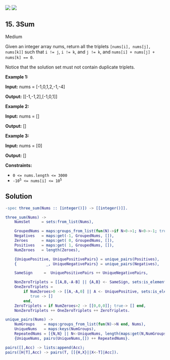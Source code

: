 [![](https://img.shields.io/github/stars/LeetCode-in-Erlang/LeetCode-in-Erlang?label=Stars&style=flat-square)](https://github.com/LeetCode-in-Erlang/LeetCode-in-Erlang)
[![](https://img.shields.io/github/forks/LeetCode-in-Erlang/LeetCode-in-Erlang?label=Fork%20me%20on%20GitHub%20&style=flat-square)](https://github.com/LeetCode-in-Erlang/LeetCode-in-Erlang/fork)

## 15\. 3Sum

Medium

Given an integer array nums, return all the triplets `[nums[i], nums[j], nums[k]]` such that `i != j`, `i != k`, and `j != k`, and `nums[i] + nums[j] + nums[k] == 0`.

Notice that the solution set must not contain duplicate triplets.

**Example 1:**

**Input:** nums = [-1,0,1,2,-1,-4]

**Output:** [[-1,-1,2],[-1,0,1]] 

**Example 2:**

**Input:** nums = []

**Output:** [] 

**Example 3:**

**Input:** nums = [0]

**Output:** [] 

**Constraints:**

*   `0 <= nums.length <= 3000`
*   <code>-10<sup>5</sup> <= nums[i] <= 10<sup>5</sup></code>

## Solution

```erlang
-spec three_sum(Nums :: [integer()]) -> [[integer()]].

three_sum(Nums) ->
    NumsSet     = sets:from_list(Nums),

    GroupedNums = maps:groups_from_list(fun(N)->if N>0->1; N<0->-1; true->0 end end, Nums),
    Negatives   = maps:get(-1, GroupedNums, []),
    Zeroes      = maps:get( 0, GroupedNums, []),
    Positives   = maps:get( 1, GroupedNums, []),
    NumZeroes   = length(Zeroes),

    {UniquePositive, UniquePositivePairs} = unique_pairs(Positives),
    {             _, UniqueNegativePairs} = unique_pairs(Negatives),

    SameSign     =  UniquePositivePairs ++ UniqueNegativePairs,

    NonZeroTriplets = [[A,B,-A-B] || {A,B} <- SameSign, sets:is_element(-A-B,NumsSet)],
    OneZeroTriplets =
        if NumZeroes>0 -> [[A,-A,0] || A <- UniquePositive, sets:is_element(-A,NumsSet)];
           true -> []
        end,
    ZeroTriplets = if NumZeroes>2 -> [[0,0,0]]; true-> [] end,
    NonZeroTriplets ++ OneZeroTriplets ++ ZeroTriplets.

unique_pairs(Nums) ->
    NumGroups    = maps:groups_from_list(fun(N)->N end, Nums),
    UniqueNums   = maps:keys(NumGroups),
    RepeatedNums = [{N,N} || N<-UniqueNums, length(maps:get(N,NumGroups))>1],
    {UniqueNums, pairs(UniqueNums,[]) ++ RepeatedNums}.

pairs([],Acc) -> lists:append(Acc);
pairs([H|T],Acc) -> pairs(T, [[{H,X}||X<-T]|Acc]).
```